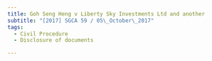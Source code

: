 ```yaml
---
title: Goh Seng Heng v Liberty Sky Investments Ltd and another 
subtitle: "[2017] SGCA 59 / 05\_October\_2017"
tags:
  - Civil Procedure
  - Disclosure of documents

---
```


